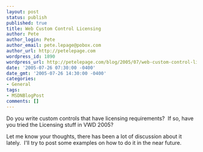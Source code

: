 ```yaml
---
layout: post
status: publish
published: true
title: Web Custom Control Licensing
author: Pete
author_login: Pete
author_email: pete.lepage@pobox.com
author_url: http://petelepage.com
wordpress_id: 1890
wordpress_url: http://petelepage.com/blog/2005/07/web-custom-control-licensing/
date: '2005-07-26 07:30:00 -0400'
date_gmt: '2005-07-26 14:30:00 -0400'
categories:
- General
tags:
- MSDNBlogPost
comments: []
---
```

<p>Do you write custom controls that have licensing requirements?&nbsp; If so, have you tried the Licensing stuff in VWD 2005?&nbsp; </p>
<p>Let me know your thoughts, there has been a lot of discussion about it lately.&nbsp; I'll try to post some examples on how to do it in the near future.</p>
